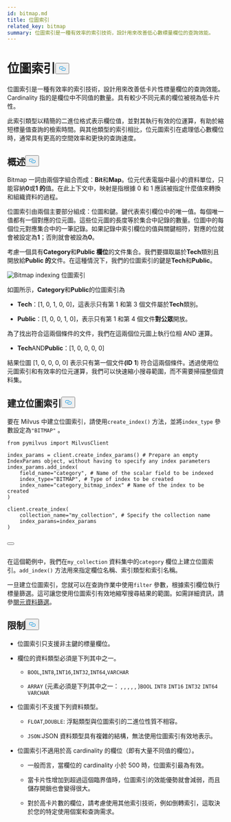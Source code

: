 ```yaml
---
id: bitmap.md
title: 位圖索引
related_key: bitmap
summary: 位圖索引是一種有效率的索引技術，設計用來改善低心數標量欄位的查詢效能。
---
```

<h1 id="BITMAP​" class="common-anchor-header">位圖索引<button data-href="#BITMAP​" class="anchor-icon" translate="no">
      <svg translate="no"
        aria-hidden="true"
        focusable="false"
        height="20"
        version="1.1"
        viewBox="0 0 16 16"
        width="16"
      >
        <path
          fill="#0092E4"
          fill-rule="evenodd"
          d="M4 9h1v1H4c-1.5 0-3-1.69-3-3.5S2.55 3 4 3h4c1.45 0 3 1.69 3 3.5 0 1.41-.91 2.72-2 3.25V8.59c.58-.45 1-1.27 1-2.09C10 5.22 8.98 4 8 4H4c-.98 0-2 1.22-2 2.5S3 9 4 9zm9-3h-1v1h1c1 0 2 1.22 2 2.5S13.98 12 13 12H9c-.98 0-2-1.22-2-2.5 0-.83.42-1.64 1-2.09V6.25c-1.09.53-2 1.84-2 3.25C6 11.31 7.55 13 9 13h4c1.45 0 3-1.69 3-3.5S14.5 6 13 6z"
        ></path>
      </svg>
    </button></h1><p>位圖索引是一種有效率的索引技術，設計用來改善低卡片性標量欄位的查詢效能。Cardinality 指的是欄位中不同值的數量。具有較少不同元素的欄位被視為低卡片性。</p>
<p>此索引類型以精簡的二進位格式表示欄位值，並對其執行有效的位運算，有助於縮短標量值查詢的檢索時間。與其他類型的索引相比，位元圖索引在處理低心數欄位時，通常具有更高的空間效率和更快的查詢速度。</p>
<h2 id="Overview" class="common-anchor-header">概述<button data-href="#Overview" class="anchor-icon" translate="no">
      <svg translate="no"
        aria-hidden="true"
        focusable="false"
        height="20"
        version="1.1"
        viewBox="0 0 16 16"
        width="16"
      >
        <path
          fill="#0092E4"
          fill-rule="evenodd"
          d="M4 9h1v1H4c-1.5 0-3-1.69-3-3.5S2.55 3 4 3h4c1.45 0 3 1.69 3 3.5 0 1.41-.91 2.72-2 3.25V8.59c.58-.45 1-1.27 1-2.09C10 5.22 8.98 4 8 4H4c-.98 0-2 1.22-2 2.5S3 9 4 9zm9-3h-1v1h1c1 0 2 1.22 2 2.5S13.98 12 13 12H9c-.98 0-2-1.22-2-2.5 0-.83.42-1.64 1-2.09V6.25c-1.09.53-2 1.84-2 3.25C6 11.31 7.55 13 9 13h4c1.45 0 3-1.69 3-3.5S14.5 6 13 6z"
        ></path>
      </svg>
    </button></h2><p>Bitmap 一詞由兩個字組合而成：<strong>Bit</strong>和<strong>Map</strong>。位元代表電腦中最小的資料單位，只能容納<strong>0</strong>或<strong>1 的</strong>值。在此上下文中，映射是指根據 0 和 1 應該被指定什麼值來轉換和組織資料的過程。</p>
<p>位圖索引由兩個主要部分組成：位圖和鍵。鍵代表索引欄位中的唯一值。每個唯一值都有一個對應的位元圖。這些位元圖的長度等於集合中記錄的數量。位圖中的每個位元對應集合中的一筆記錄。如果記錄中索引欄位的值與關鍵相符，對應的位就會被設定為<strong>1</strong>；否則就會被設為<strong>0</strong>。</p>
<p>考慮一個具有<strong>Category</strong>和<strong>Public 欄位</strong>的文件集合。我們要擷取屬於<strong>Tech</strong>類別且開放給<strong>Public 的</strong>文件。在這種情況下，我們的位圖索引的鍵是<strong>Tech</strong>和<strong>Public</strong>。</p>
<p>
  
   <span class="img-wrapper"> <img translate="no" src="/docs/v2.6.x/assets/bitmap.png" alt="Bitmap indexing" class="doc-image" id="bitmap-indexing" />
   </span> <span class="img-wrapper"> <span>位圖索引</span> </span></p>
<p>如圖所示，<strong>Category</strong>和<strong>Public</strong>的位圖索引為</p>
<ul>
<li><p><strong>Tech</strong>：[1, 0, 1, 0, 0]，這表示只有第 1 和第 3 個文件屬於<strong>Tech</strong>類別。</p></li>
<li><p><strong>Public</strong>：[1, 0, 0, 1, 0]，表示只有第 1 和第 4 個文件<strong>對公眾</strong>開放。</p></li>
</ul>
<p>為了找出符合這兩個條件的文件，我們在這兩個位元圖上執行位相 AND 運算。</p>
<ul>
<li><strong>Tech</strong>AND<strong>Public</strong>：[1, 0, 0, 0, 0]</li>
</ul>
<p>結果位圖 [1, 0, 0, 0, 0] 表示只有第一個文件<strong>(ID</strong> <strong>1</strong>) 符合這兩個條件。透過使用位元圖索引和有效率的位元運算，我們可以快速縮小搜尋範圍，而不需要掃描整個資料集。</p>
<h2 id="Create-a-bitmap-index" class="common-anchor-header">建立位圖索引<button data-href="#Create-a-bitmap-index" class="anchor-icon" translate="no">
      <svg translate="no"
        aria-hidden="true"
        focusable="false"
        height="20"
        version="1.1"
        viewBox="0 0 16 16"
        width="16"
      >
        <path
          fill="#0092E4"
          fill-rule="evenodd"
          d="M4 9h1v1H4c-1.5 0-3-1.69-3-3.5S2.55 3 4 3h4c1.45 0 3 1.69 3 3.5 0 1.41-.91 2.72-2 3.25V8.59c.58-.45 1-1.27 1-2.09C10 5.22 8.98 4 8 4H4c-.98 0-2 1.22-2 2.5S3 9 4 9zm9-3h-1v1h1c1 0 2 1.22 2 2.5S13.98 12 13 12H9c-.98 0-2-1.22-2-2.5 0-.83.42-1.64 1-2.09V6.25c-1.09.53-2 1.84-2 3.25C6 11.31 7.55 13 9 13h4c1.45 0 3-1.69 3-3.5S14.5 6 13 6z"
        ></path>
      </svg>
    </button></h2><p>要在 Milvus 中建立位圖索引，請使用<code translate="no">create_index()</code> 方法，並將<code translate="no">index_type</code> 參數設定為<code translate="no">&quot;BITMAP&quot;</code> 。</p>
<pre><code translate="no" class="language-python"><span class="hljs-keyword">from</span> pymilvus <span class="hljs-keyword">import</span> MilvusClient​
​
index_params = client.create_index_params() <span class="hljs-comment"># Prepare an empty IndexParams object, without having to specify any index parameters​</span>
index_params.add_index(​
    field_name=<span class="hljs-string">&quot;category&quot;</span>, <span class="hljs-comment"># Name of the scalar field to be indexed​</span>
    index_type=<span class="hljs-string">&quot;BITMAP&quot;</span>, <span class="hljs-comment"># Type of index to be created​</span>
    index_name=<span class="hljs-string">&quot;category_bitmap_index&quot;</span> <span class="hljs-comment"># Name of the index to be created​</span>
)​
​
client.create_index(​
    collection_name=<span class="hljs-string">&quot;my_collection&quot;</span>, <span class="hljs-comment"># Specify the collection name​</span>
    index_params=index_params​
)​

<button class="copy-code-btn"></button></code></pre>
<p>在這個範例中，我們在<code translate="no">my_collection</code> 資料集中的<code translate="no">category</code> 欄位上建立位圖索引。<code translate="no">add_index()</code> 方法用來指定欄位名稱、索引類型和索引名稱。</p>
<p>一旦建立位圖索引，您就可以在查詢作業中使用<code translate="no">filter</code> 參數，根據索引欄位執行標量篩選。這可讓您使用位圖索引有效地縮窄搜尋結果的範圍。如需詳細資訊，請參<a href="/docs/zh-hant/boolean.md">閱元資料篩選</a>。</p>
<h2 id="Limits" class="common-anchor-header">限制<button data-href="#Limits" class="anchor-icon" translate="no">
      <svg translate="no"
        aria-hidden="true"
        focusable="false"
        height="20"
        version="1.1"
        viewBox="0 0 16 16"
        width="16"
      >
        <path
          fill="#0092E4"
          fill-rule="evenodd"
          d="M4 9h1v1H4c-1.5 0-3-1.69-3-3.5S2.55 3 4 3h4c1.45 0 3 1.69 3 3.5 0 1.41-.91 2.72-2 3.25V8.59c.58-.45 1-1.27 1-2.09C10 5.22 8.98 4 8 4H4c-.98 0-2 1.22-2 2.5S3 9 4 9zm9-3h-1v1h1c1 0 2 1.22 2 2.5S13.98 12 13 12H9c-.98 0-2-1.22-2-2.5 0-.83.42-1.64 1-2.09V6.25c-1.09.53-2 1.84-2 3.25C6 11.31 7.55 13 9 13h4c1.45 0 3-1.69 3-3.5S14.5 6 13 6z"
        ></path>
      </svg>
    </button></h2><ul>
<li><p>位圖索引只支援非主鍵的標量欄位。</p></li>
<li><p>欄位的資料類型必須是下列其中之一。</p>
<ul>
<li><p><code translate="no">BOOL</code>,<code translate="no">INT8</code>,<code translate="no">INT16</code>,<code translate="no">INT32</code>,<code translate="no">INT64</code>,<code translate="no">VARCHAR</code></p></li>
<li><p><code translate="no">ARRAY</code> (元素必須是下列其中之一： , , , , , )<code translate="no">BOOL</code> <code translate="no">INT8</code> <code translate="no">INT16</code> <code translate="no">INT32</code> <code translate="no">INT64</code> <code translate="no">VARCHAR</code></p></li>
</ul></li>
<li><p>位圖索引不支援下列資料類型。</p>
<ul>
<li><p><code translate="no">FLOAT</code>,<code translate="no">DOUBLE</code>: 浮點類型與位圖索引的二進位性質不相容。</p></li>
<li><p><code translate="no">JSON</code>:JSON 資料類型具有複雜的結構，無法使用位圖索引有效地表示。</p></li>
</ul></li>
<li><p>位圖索引不適用於高 cardinality 的欄位（即有大量不同值的欄位）。</p>
<ul>
<li><p>一般而言，當欄位的 cardinality 小於 500 時，位圖索引最為有效。</p></li>
<li><p>當卡片性增加到超過這個臨界值時，位圖索引的效能優勢就會減弱，而且儲存開銷也會變得很大。</p></li>
<li><p>對於高卡片數的欄位，請考慮使用其他索引技術，例如倒轉索引，這取決於您的特定使用個案和查詢需求。</p></li>
</ul></li>
</ul>
